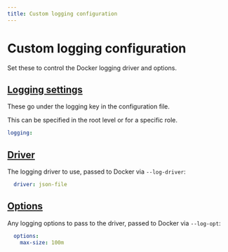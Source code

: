 ```yaml
---
title: Custom logging configuration
---
```


# Custom logging configuration

Set these to control the Docker logging driver and options.

## [Logging settings](#logging-settings)

These go under the logging key in the configuration file.

This can be specified in the root level or for a specific role.

```yaml
logging:
```

## [Driver](#driver)

The logging driver to use, passed to Docker via `--log-driver`:

```yaml
  driver: json-file
```

## [Options](#options)

Any logging options to pass to the driver, passed to Docker via `--log-opt`:

```yaml
  options:
    max-size: 100m
```
